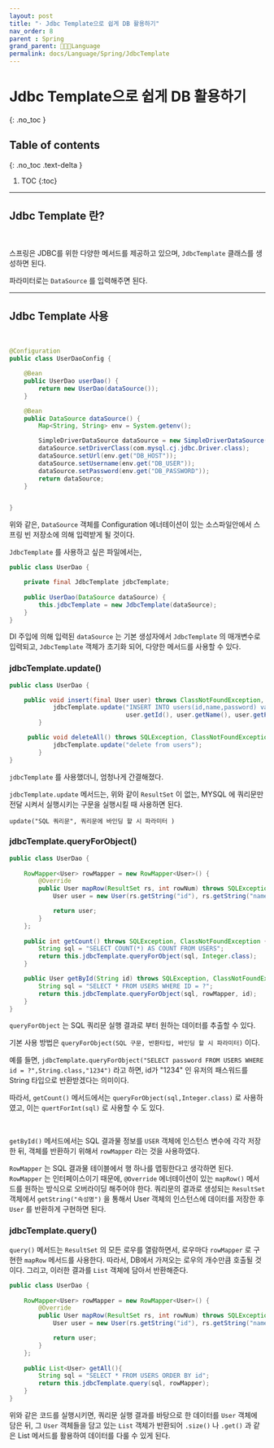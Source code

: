 ```yaml
---
layout: post
title: "· Jdbc Template으로 쉽게 DB 활용하기"
nav_order: 8
parent : Spring
grand_parent: 👩🏻‍💻Language
permalink: docs/Language/Spring/JdbcTemplate
---
```


# Jdbc Template으로 쉽게 DB 활용하기
{: .no_toc }

## Table of contents
{: .no_toc .text-delta }

1. TOC
{:toc}

---

## Jdbc Template 란?

<br>

스프링은 JDBC를 위한 다양한 메서드를 제공하고 있으며, `JdbcTemplate` 클래스를 생성하면 된다.

파라미터로는 `DataSource` 를 입력해주면 된다.



---





## Jdbc Template 사용

<br>



```java
@Configuration
public class UserDaoConfig {

    @Bean
    public UserDao userDao() {
        return new UserDao(dataSource());
    }

    @Bean
    public DataSource dataSource() {
        Map<String, String> env = System.getenv();

        SimpleDriverDataSource dataSource = new SimpleDriverDataSource();
        dataSource.setDriverClass(com.mysql.cj.jdbc.Driver.class);
        dataSource.setUrl(env.get("DB_HOST"));
        dataSource.setUsername(env.get("DB_USER"));
        dataSource.setPassword(env.get("DB_PASSWORD"));
        return dataSource;
    }


}
```

위와 같은, `DataSource` 객체를 Configuration 에너테이션이 있는 소스파일안에서 스프링 빈 저장소에 의해 입력받게 될 것이다.

`JdbcTemplate` 를 사용하고 싶은 파일에서는,

```java
public class UserDao {

    private final JdbcTemplate jdbcTemplate;
    
    public UserDao(DataSource dataSource) {
        this.jdbcTemplate = new JdbcTemplate(dataSource);
    }
}
```

DI 주입에 의해 입력된 `dataSource` 는 기본 생성자에서 `JdbcTemplate` 의 매개변수로 입력되고, `JdbcTemplate` 객체가 초기화 되어, 다양한 메서드를 사용할 수 있다.



### jdbcTemplate.update()



```java
public class UserDao {

	public void insert(final User user) throws ClassNotFoundException, SQLException {
    	    jdbcTemplate.update("INSERT INTO users(id,name,password) values(?,?,?)", 
        	                    user.getId(), user.getName(), user.getPassword());
    	}

	 public void deleteAll() throws SQLException, ClassNotFoundException {
    	    jdbcTemplate.update("delete from users");
    	}
}
```



`jdbcTemplate` 를 사용했더니, 엄청나게 간결해졌다.

`jdbcTemplate.update` 메서드는, 위와 같이 `ResultSet` 이 없는, MYSQL 에 쿼리문만 전달 시켜서 실행시키는 구문을 실행시킬 때 사용하면 된다.

`update("SQL 쿼리문", 쿼리문에 바인딩 할 시 파라미터 )`



### jdbcTemplate.queryForObject()



```java
public class UserDao {
    
    RowMapper<User> rowMapper = new RowMapper<User>() {
        @Override
        public User mapRow(ResultSet rs, int rowNum) throws SQLException {
            User user = new User(rs.getString("id"), rs.getString("name"), rs.getString("password"));

            return user;
        }
    };
    
	public int getCount() throws SQLException, ClassNotFoundException {
        String sql = "SELECT COUNT(*) AS COUNT FROM USERS";
        return this.jdbcTemplate.queryForObject(sql, Integer.class);
    }

    public User getById(String id) throws SQLException, ClassNotFoundException {
        String sql = "SELECT * FROM USERS WHERE ID = ?";
        return this.jdbcTemplate.queryForObject(sql, rowMapper, id);
    }
}
```



`queryForObject` 는 SQL 쿼리문 실행 결과로 부터 원하는 데이터를 추출할 수 있다.

기본 사용 방법은 `queryForObject(SQL 구문, 반환타입, 바인딩 할 시 파라미터)` 이다.

예를 들면, `jdbcTemplate.queryForObject("SELECT password FROM USERS WHERE id = ?",String.class,"1234")` 라고 하면, id가 "1234" 인 유저의 패스워드를 String 타입으로 반환받겠다는 의미이다.



따라서, `getCount()` 메서드에서는 `queryForObject(sql,Integer.class)` 로 사용하였고, 이는 `quertForInt(sql)` 로 사용할 수 도 있다.



<br>

`getById()` 메서드에서는 SQL 결과물 정보를 `USER` 객체에 인스턴스 변수에 각각 저장한 뒤, 객체를 반환하기 위해서 `rowMapper` 라는 것을 사용하였다.

`RowMapper` 는 SQL 결과물 테이블에서 행 하나를 맵핑한다고 생각하면 된다. `RowMapper` 는 인터페이스이기 때문에, `@Override` 에너테이션이 있는 `mapRow()` 메서드를 원하는 방식으로 오버라이딩 해주어야 한다. 쿼리문의 결과로 생성되는 `ResultSet` 객체에서 `getString("속성명")` 을 통해서 User 객체의 인스턴스에 데이터를 저장한 후 `User` 를 반환하게 구현하면 된다.





### jdbcTemplate.query()



`query()` 메서드는 `ResultSet` 의 모든 로우를 열람하면서, 로우마다 `rowMapper` 로 구현한 `mapRow` 메서드를 사용한다. 따라서, DB에서 가져오는 로우의 개수만큼 호출될 것이다. 그리고, 이러한 결과를 `List` 객체에 담아서 반환해준다.



```java
public class UserDao {
    
    RowMapper<User> rowMapper = new RowMapper<User>() {
        @Override
        public User mapRow(ResultSet rs, int rowNum) throws SQLException {
            User user = new User(rs.getString("id"), rs.getString("name"), rs.getString("password"));

            return user;
        }
    };    
    
	public List<User> getAll(){
        String sql = "SELECT * FROM USERS ORDER BY id";
        return this.jdbcTemplate.query(sql, rowMapper);
    }
}
```



위와 같은 코드를 실행시키면, 쿼리문 실행 결과를 바탕으로 한 데이터를 `User` 객체에 담은 뒤, 그 `User` 객체들을 담고 있는 `List` 객체가 반환되어 `.size()` 나 `.get()` 과 같은 List 메서드를 활용하여 데이터를 다룰 수 있게 된다.